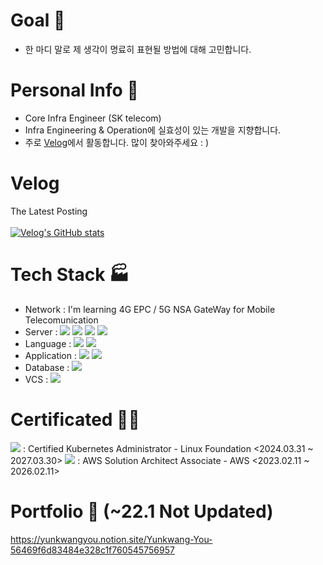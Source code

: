 # Goal 🔔
- 한 마디 말로 제 생각이 명료히 표현될 방법에 대해 고민합니다.

# Personal Info 💁
- Core Infra Engineer (SK telecom)
- Infra Engineering & Operation에 실효성이 있는 개발을 지향합니다.
- 주로  <a href = 'https://velog.io/@1996yyk'>Velog</a>에서 활동합니다. 많이 찾아와주세요 : )

  
# Velog
The Latest Posting<br><br>
[![Velog's GitHub stats](https://velog-readme-stats.vercel.app/api?name=1996yyk)](https://velog.io/@1996yyk)
<br>


# Tech Stack 🏭
- Network : I'm learning 4G EPC / 5G NSA GateWay for Mobile Telecomunication
- Server :
<span><img src="https://img.shields.io/badge/Linux-FCC624?style=flat&logo=linux&logoColor=white"/></span>
<span><img src="https://img.shields.io/badge/k8s-0000ff?style=flat&logo=Kubernetes&logoColor=white"/></span>
<span><img src="https://img.shields.io/badge/OpenShift-ff0000?style=flat&logo=redhat&logoColor=white"/></span>
<span><img src="https://img.shields.io/badge/AWS-181717?style=flat&logo=amazon&logoColor=white"/></span>
- Language :
<span><img src="https://img.shields.io/badge/Python-3776AB?style=flat&logo=python&logoColor=white"/></span>
<span><img src="https://img.shields.io/badge/Shell-181717?style=flat&logo=linux&logoColor=white"/></span>
- Application :
<span><img src="https://img.shields.io/badge/Flask API-000000?style=flat&logo=Flask&logoColor=white"/></span>
<span><img src="https://img.shields.io/badge/Fast API-000000?style=flat&logo=FastAPI&logoColor=white"/></span>
- Database : 
<span><img src="https://img.shields.io/badge/MySQL-4479A1?style=flat&logo=mysql&logoColor=white"/></span>
- VCS :
<span><img src="https://img.shields.io/badge/Git-8B008B?style=flat&logo=git&logoColor=white"/></span>

# Certificated 👨‍🎓
<span><img src="https://img.shields.io/badge/k8s-0000ff?style=flat&logo=K8S CKA&logoColor=white"/></span> : Certified Kubernetes Administrator - Linux Foundation <2024.03.31 ~ 2027.03.30>
<span><img src="https://img.shields.io/badge/AWS-181717?style=flat&logo=AWS SAA&logoColor=white"/></span> : AWS Solution Architect Associate - AWS <2023.02.11 ~ 2026.02.11>

# Portfolio 📗 (~22.1 Not Updated)
<a href = "https://yunkwangyou.notion.site/Yunkwang-You-56469f6d83484e328c1f760545756957">https://yunkwangyou.notion.site/Yunkwang-You-56469f6d83484e328c1f760545756957</a>

